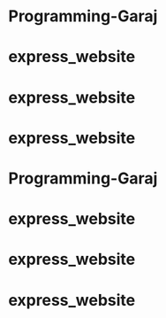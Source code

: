 # Programming-Garaj
# express_website
# express_website
# express_website
# Programming-Garaj
# express_website
# express_website
# express_website
